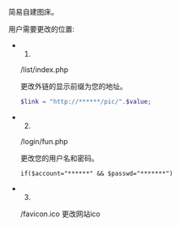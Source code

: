 简易自建图床。

用户需要更改的位置:

* 1.

  /list/index.php 

  更改外链的显示前缀为您的地址。

  ```php
  $link = "http://******/pic/".$value;
  ```

* 2.

  /login/fun.php

  更改您的用户名和密码。

  ```
  if($account="******" && $passwd="*******")
  ```

* 3.
  /favicon.ico
  更改网站ico

